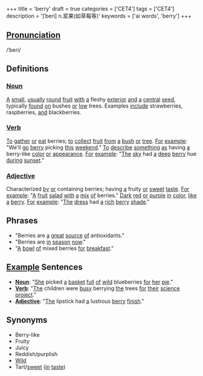 +++
title = 'berry'
draft = true
categories = ['CET4']
tags = ['CET4']
description = '[ˈberi] n.浆果(如草莓等)'
keywords = ['ai words', 'berry']
+++

## [Pronunciation](/post/pronunciation/)
/ˈberi/

## Definitions
### [Noun](/post/noun/)
[A](/post/a/) [small](/post/small/), [usually](/post/usually/) [round](/post/round/) [fruit](/post/fruit/) [with](/post/with/) [a](/post/a/) fleshy [exterior](/post/exterior/) [and](/post/and/) [a](/post/a/) [central](/post/central/) [seed](/post/seed/), typically [found](/post/found/) [on](/post/on/) bushes [or](/post/or/) [low](/post/low/) trees. Examples [include](/post/include/) strawberries, raspberries, [and](/post/and/) blackberries.

### [Verb](/post/verb/)
[To](/post/to/) [gather](/post/gather/) [or](/post/or/) [eat](/post/eat/) berries; [to](/post/to/) [collect](/post/collect/) [fruit](/post/fruit/) [from](/post/from/) [a](/post/a/) [bush](/post/bush/) [or](/post/or/) [tree](/post/tree/). [For](/post/for/) [example](/post/example/): "We'll [go](/post/go/) [berry](/post/berry/) picking [this](/post/this/) [weekend](/post/weekend/)."
[To](/post/to/) [describe](/post/describe/) [something](/post/something/) [as](/post/as/) having [a](/post/a/) berry-like [color](/post/color/) [or](/post/or/) [appearance](/post/appearance/). [For](/post/for/) [example](/post/example/): "[The](/post/the/) [sky](/post/sky/) had [a](/post/a/) [deep](/post/deep/) [berry](/post/berry/) hue [during](/post/during/) [sunset](/post/sunset/)."

### [Adjective](/post/adjective/)
Characterized [by](/post/by/) [or](/post/or/) containing berries; having [a](/post/a/) fruity [or](/post/or/) [sweet](/post/sweet/) [taste](/post/taste/). [For](/post/for/) [example](/post/example/): "[A](/post/a/) [fruit](/post/fruit/) [salad](/post/salad/) [with](/post/with/) [a](/post/a/) [mix](/post/mix/) [of](/post/of/) berries."
[Dark](/post/dark/) [red](/post/red/) [or](/post/or/) [purple](/post/purple/) [in](/post/in/) [color](/post/color/), [like](/post/like/) [a](/post/a/) [berry](/post/berry/). [For](/post/for/) [example](/post/example/): "[The](/post/the/) [dress](/post/dress/) had [a](/post/a/) [rich](/post/rich/) [berry](/post/berry/) [shade](/post/shade/)."

## Phrases
- "Berries are [a](/post/a/) [great](/post/great/) [source](/post/source/) [of](/post/of/) antioxidants."
- "Berries are [in](/post/in/) [season](/post/season/) [now](/post/now/)."
- "[A](/post/a/) [bowl](/post/bowl/) [of](/post/of/) mixed berries [for](/post/for/) [breakfast](/post/breakfast/)."

## [Example](/post/example/) Sentences
- **[Noun](/post/noun/)**: "[She](/post/she/) picked [a](/post/a/) [basket](/post/basket/) [full](/post/full/) [of](/post/of/) [wild](/post/wild/) blueberries [for](/post/for/) [her](/post/her/) [pie](/post/pie/)."
- **[Verb](/post/verb/)**: "[The](/post/the/) children were [busy](/post/busy/) berrying [the](/post/the/) trees [for](/post/for/) [their](/post/their/) [science](/post/science/) [project](/post/project/)."
- **[Adjective](/post/adjective/)**: "[The](/post/the/) lipstick had [a](/post/a/) lustrous [berry](/post/berry/) [finish](/post/finish/)."

## Synonyms
- Berry-like
- Fruity
- Juicy
- Reddish/purplish
- [Wild](/post/wild/)
- Tart/[sweet](/post/sweet/) ([in](/post/in/) [taste](/post/taste/))
